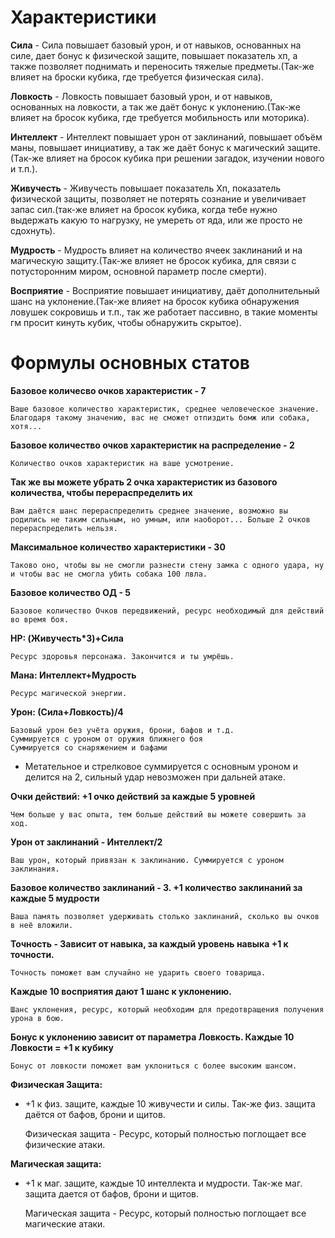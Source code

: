 # Характеристики
**Сила** - Сила повышает базовый урон, и от навыков, основанных на силе, дает бонус к физической защите, повышает показатель хп, а также позволяет поднимать и переносить тяжелые предметы.(Так-же влияет на броски кубика, где требуется физическая сила).

**Ловкость** - Ловкость повышает базовый урон, и от навыков, основанных на ловкости, а так же даёт бонус к уклонению.(Так-же влияет на бросок кубика, где требуется мобильность или моторика).

**Интеллект** - Интеллект повышает урон от заклинаний, повышает объём маны, повышает инициативу, а так же даёт бонус к магический защите.(Так-же влияет на бросок кубика при решении загадок, изучении нового и т.п.).

**Живучесть** - Живучесть повышает показатель Хп, показатель физической защиты, позволяет не потерять сознание и увеличивает запас сил.(так-же влияет на бросок кубика, когда тебе нужно выдержать какую то нагрузку, не умереть от яда, или же просто не сдохнуть).

**Мудрость** -  Мудрость влияет на количество ячеек заклинаний и на магическую защиту.(Так-же влияет не бросок кубика, для связи с потусторонним миром, основной параметр после смерти).

**Восприятие** - Восприятие повышает инициативу, даёт дополнительный шанс на уклонение.(Так-же влияет на бросок кубика обнаружения ловушек сокровишь и т.п., так же работает пассивно, в такие моменты гм просит кинуть кубик, чтобы обнаружить скрытое).

# Формулы основных статов
**Базовое количесво очков характеристик - 7**
	
	Ваше базовое количество характеристик, среднее человеческое значение. Благодаря такому значению, вас не сможет отпиздить бомж или собака, хотя...

**Базовое количество очков характеристик на распределение - 2**

	Количество очков характеристик на ваше усмотрение.

**Так же вы можете убрать 2 очка характеристик из базового количества, чтобы перераспределить их**

	Вам даётся шанс перераспределить среднее значение, возможно вы родились не таким сильным, но умным, или наоборот... Больше 2 очков перераспределить нельзя.

**Максимальное количество характеристики - 30**

	Таково оно, чтобы вы не смогли разнести стену замка с одного удара, ну и чтобы вас не смогла убить собака 100 лвла.

**Базовое количество ОД - 5**

	Базовое количество Очков передвижений, ресурс необходимый для действий во время боя.

**HP: (Живучесть*3)+Сила**

	Ресурс здоровья персонажа. Закончится и ты умрёшь.

**Мана: Интеллект+Мудрость**

	Ресурс магической энергии.

**Урон:  (Сила+Ловкость)/4**

	Базовый урон без учёта оружия, брони, бафов и т.д.
	Суммируется с уроном от оружия ближнего боя
	Суммируется со снаряжением и бафами
	
* Метательное и стрелковое суммируется с основным уроном и делится на 2, сильный удар невозможен при дальней атаке.

**Очки действий: +1 очко действий за каждые 5 уровней**

	Чем больше у вас опыта, тем больше действий вы можете совершить за ход.

**Урон от заклинаний - Интеллект/2**

	Ваш урон, который привязан к заклинанию. Суммируется с уроном заклинания.

**Базовое количество заклинаний - 3.
+1 количество заклинаний за каждые 5 мудрости**

	Ваша память позволяет удерживать столько заклинаний, сколько вы очков в неё вложили.

**Точность - Зависит от навыка, за каждый уровень навыка +1 к точности.**

	Точность поможет вам случайно не ударить своего товарища.

**Каждые 10 восприятия дают 1 шанс к уклонению.**

	Шанс уклонения, ресурс, который необходим для предотвращения получения урона в бою.

**Бонус к уклонению зависит от параметра Ловкость.
Каждые 10 Ловкости = +1 к кубику**

	Бонус от ловкости поможет вам уклониться с более высоким шансом.

**Физическая Защита:**

* +1 к физ. защите, каждые 10 живучести и силы.
Так-же физ. защита даётся от бафов, брони и щитов.

	Физическая защита - Ресурс, который полностью поглощает все физические атаки.

**Магическая защита:**

* +1 к маг. защите, каждые 10 интеллекта и мудрости.
Так-же маг. защита дается от бафов, брони и щитов.

	Магическая защита - Ресурс, который полностью поглощает все магические атаки.